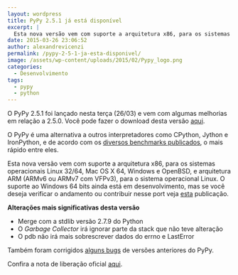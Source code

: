 ```yaml
---
layout: wordpress
title: PyPy 2.5.1 já está disponível
excerpt: |
  Esta nova versão vem com suporte a arquitetura x86, para os sistemas operacionais Linux 32/64, Mac OS X 64, Windows e OpenBSD, e arquitetura ARM (ARMv6 ou ARMv7 com VFPv3), para o sistema operacional Linux.
date: 2015-03-26 23:06:52
author: alexandrevicenzi
permalink: /pypy-2-5-1-ja-esta-disponivel/
image: /assets/wp-content/uploads/2015/02/Pypy_logo.png
categories:
  - Desenvolvimento
tags:
  - pypy
  - python
---
```


O PyPy 2.5.1 foi lançado nesta terça (26/03) e vem com algumas melhorias em relação a 2.5.0. Você pode fazer o download desta versão <a href="http://pypy.org/download.html" target="_blank">aqui</a>.

O PyPy é uma alternativa a outros interpretadores como CPython, Jython e IronPython, e de acordo com os <a href="http://speed.pypy.org/" target="_blank">diversos benchmarks publicados</a>, o mais rápido entre eles.

Esta nova versão vem com suporte a arquitetura x86, para os sistemas operacionais Linux 32/64, Mac OS X 64, Windows e OpenBSD, e arquitetura ARM (ARMv6 ou ARMv7 com VFPv3), para o sistema operacional Linux. O suporte ao Windows 64 bits ainda está em desenvolvimento, mas se você deseja verificar o andamento ou contribuir nesse port veja <a href="http://doc.pypy.org/en/latest/windows.html#what-is-missing-for-a-full-64-bit-translation" target="_blank">esta</a> publicação.

<strong>Alterações mais significativas desta versão</strong>

<ul>
	<li>Merge com a stdlib versão 2.7.9 do Python</li>
	<li>O <em>Garbage Collector</em> irá ignorar parte da stack que não teve alteração</li>
	<li>O pdb não irá mais sobrescrever dados do errno e LastError</li>
</ul>

Também foram corrigidos <a href="http://doc.pypy.org/en/latest/whatsnew-2.5.1.html" target="_blank">alguns bugs</a> de versões anteriores do PyPy.

Confira a nota de liberação oficial <a href="http://morepypy.blogspot.com.br/2015/03/pypy-251-released.html" target="_blank">aqui</a>.